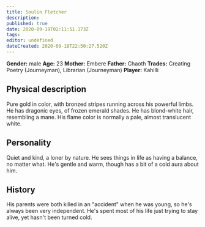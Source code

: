 ```yaml
---
title: Soulin Fletcher
description: 
published: true
date: 2020-09-19T02:11:51.173Z
tags: 
editor: undefined
dateCreated: 2020-09-18T22:50:27.520Z
---
```


**Gender:** male
**Age:** 23
**Mother:** Embere
**Father:** Chaoth
**Trades:** Creating Poetry (Journeyman), Librarian (Journeyman)
**Player:** Kahilli

## Physical description

Pure gold in color, with bronzed stripes running across his powerful limbs. He has dragonic eyes, of frozen emerald shades. He has blond-white hair, resembling a mane. His flame color is normally a pale, almost translucent white.

## Personality

Quiet and kind, a loner by nature. He sees things in life as having a balance, no matter what. He's gentle and warm, though has a bit of a cold aura about him.

## History

His parents were both killed in an "accident" when he was young, so he's always been very independent. He's spent most of his life just trying to stay alive, yet hasn't been turned cold.